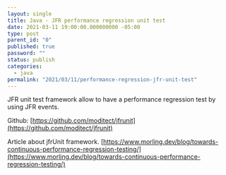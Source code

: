 ```yaml
---
layout: single
title: Java - JFR performance regression unit test
date: 2021-03-11 19:00:00.000000000 -05:00
type: post
parent_id: "0"
published: true
password: ""
status: publish
categories:
  - java
permalink: "2021/03/11/performance-regression-jfr-unit-test"
---
```

JFR unit test framework allow to have a performance regression test by using JFR events.

Github: [https://github.com/moditect/jfrunit](https://github.com/moditect/jfrunit)

Article about jfrUnit framework.
[https://www.morling.dev/blog/towards-continuous-performance-regression-testing/](https://www.morling.dev/blog/towards-continuous-performance-regression-testing/)